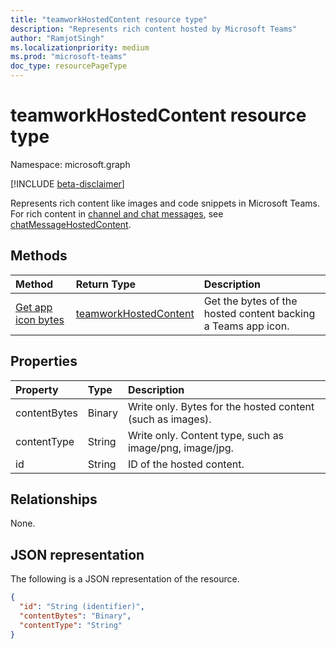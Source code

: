 ```yaml
---
title: "teamworkHostedContent resource type"
description: "Represents rich content hosted by Microsoft Teams"
author: "RamjotSingh"
ms.localizationpriority: medium
ms.prod: "microsoft-teams"
doc_type: resourcePageType
---
```


# teamworkHostedContent resource type

Namespace: microsoft.graph

[!INCLUDE [beta-disclaimer](../../includes/beta-disclaimer.md)]

Represents rich content like images and code snippets in Microsoft Teams. For rich content in [channel and chat messages](chatMessage.md), see [chatMessageHostedContent](chatMessageHostedContent.md).

## Methods

| Method                                            | Return Type                                       | Description                                                    | 
| :------------------------------------------------ | :------------------------------------------------ | :------------------------------------------------------------- |
| [Get app icon bytes](../api/teamsappicon-get.md)     | [teamworkHostedContent](teamworkhostedcontent.md)                   | Get the bytes of the hosted content backing a Teams app icon. |

## Properties
|Property|Type|Description|
|:---|:---|:---|
|contentBytes|Binary|Write only. Bytes for the hosted content (such as images).|
|contentType|String|Write only. Content type, such as image/png, image/jpg.|
|id|String|ID of the hosted content.|

## Relationships
None.

## JSON representation
The following is a JSON representation of the resource.
<!-- {
  "blockType": "resource",
  "keyProperty": "id",
  "@odata.type": "microsoft.graph.teamworkHostedContent",
  "openType": false
}
-->
``` json
{
  "id": "String (identifier)",
  "contentBytes": "Binary",
  "contentType": "String"
}
```

